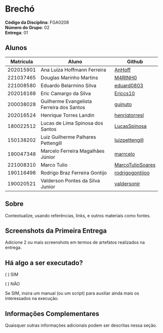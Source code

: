 # Brechó

**Código da Disciplina**: FGA0208<br>
**Número do Grupo**: 02<br>
**Entrega**: 01<br>

## Alunos

| Matrícula | Aluno                                     | Github           |
| --------- | ----------------------------------------- | ---------------- |
| 202015901 | Ana Luiza Hoffmann Ferreira               | [AnHoff](https://github.com/AnHoff)          |
| 221037465 | Douglas Marinho Martins                   | [M4RINH0](https://github.com/M4RINH0)        |
| 221008580 | Eduardo Belarmino Silva                   | [eduard0803](https://github.com/eduard0803)  |
| 202016168 | Eric Camargo da Silva                     | [Ericcs10](https://github.com/Ericcs10)      |
| 200038028 | Guilherme Evangelista Ferreira dos Santos | [guinuto](https://github.com/guinuto)        |
| 202016524 | Henrique Torres Landin                    | [henriqtorresl](https://github.com/henriqtorresl) |
| 180022512 | Lucas de Lima Spinosa dos Santos          | [LucasSpinosa](https://github.com/LucasSpinosa) |
| 150138202 | Luiz Guilherme Palhares Pettengill        | [luizpettengill](https://github.com/LuizPettengill)|
| 190047348 | Marcelo Ferreira Magalhães Júnior         | [marrcelo](https://github.com/marrcelo)      |
| 221008310 | Marco Tulio                               | [MarcoTulioSoares](https://github.com/MarcoTulioSoares) |
| 190116498 | Rodrigo Braz Ferreira Gontijo             | [rodrigogontijoo](https://github.com/rodrigogontijoo)  |
| 190020521 | Valderson Pontes da Silva Junior          | [valdersonjr](https://github.com/valdersonjr)      |

## Sobre

Contextualize, usando referências, links, e outros materiais como fontes.

## Screenshots da Primeira Entrega

Adicione 2 ou mais screenshots em termos de artefatos realizados na entrega.

## Há algo a ser executado?

( ) SIM

( ) NÃO

Se SIM, insira um manual (ou um script) para auxiliar ainda mais os interessados na execução.

## Informações Complementares

Quaisquer outras informações adicionais podem ser descritas nessa seção.
